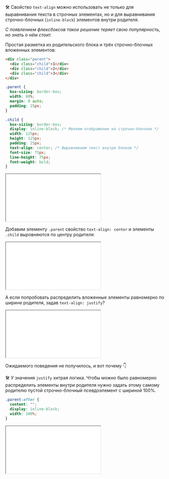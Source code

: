 
🛠 Свойство `text-align` можно использовать не только для выравнивания текста в строчных элементах, но и для выравнивания строчно-блочных (`inline-block`) элементов внутри родителя.

_С появлением флексбоксов такое решение теряет свою популярность, но знать о нём стоит._

Простая разметка из родительского блока и трёх строчно-блочных вложенных элементов:

```html
<div class="parent">
  <div class="child">1</div>
  <div class="child">2</div>
  <div class="child">3</div>
</div>
```

```css
.parent {
  box-sizing: border-box;
  width: 80%;
  margin: 0 auto;
  padding: 25px;
}

.child {
  box-sizing: border-box;
  display: inline-block; /* Меняем отображение на строчно-блочное */
  width: 125px;
  height: 125px;
  padding: 25px;
  text-align: center; /* Выравниваем текст внутри блоков */
  font-size: 75px;
  line-height: 75px;
  font-weight: bold;
}
```

<iframe title="Выравнивание инлайн-блочных элементов в контейнере" src="../demos/block-align.html"></iframe>

Добавим элементу `.parent` свойство `text-align: center` и элементы `.child` выровняются по центру родителя:

<iframe title="Выравнивание по центру инлайн-блочных элементов в контейнере" src="../demos/block-align-2.html"></iframe>

А если попробовать распределить вложенные элементы равномерно по ширине родителя, задав `text-align: justify`?

<iframe title="Выравнивание по ширине инлайн-блочных элементов в контейнере" src="../demos/block-align-3.html"></iframe>

Ожидаемого поведения не получилось, и вот почему 👇

🛠 У значения `justify` хитрая логика. Чтобы можно было равномерно распределить элементы внутри родителя нужно задать этому самому родителю пустой строчно-блочный псевдоэлемент с шириной 100%.

```css
.parent:after {
  content: "";
  display: inline-block;
  width: 100%;
}
```

<iframe title="Выравнивание по ширине инлайн-блочных элементов в контейнере" src="../demos/block-align-4.html"></iframe>

